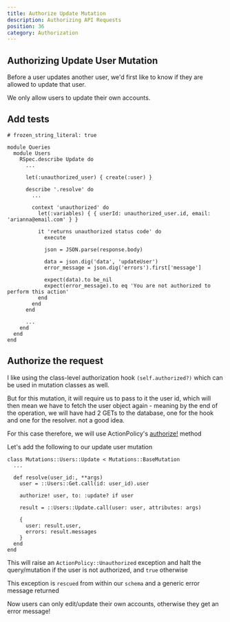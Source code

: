 ```yaml
---
title: Authorize Update Mutation
description: Authorizing API Requests
position: 36
category: Authorization
---
```


## Authorizing Update User Mutation

Before a user updates another user, we'd first like to know if they are allowed to update that user.

We only allow users to update their own accounts.


## Add tests

```ruby[spec/graphql/queries/users/update_spec.rb]
# frozen_string_literal: true

module Queries
  module Users
    RSpec.describe Update do
      ...

      let(:unauthorized_user) { create(:user) }

      describe '.resolve' do
        ...

        context 'unauthorized' do
          let(:variables) { { userId: unauthorized_user.id, email: 'arianna@email.com' } }

          it 'returns unauthorized status code' do
            execute

            json = JSON.parse(response.body)

            data = json.dig('data', 'updateUser')
            error_message = json.dig('errors').first['message']

            expect(data).to be_nil
            expect(error_message).to eq 'You are not authorized to perform this action'
          end
        end
      end

      ...
    end
  end
end
```

## Authorize the request

I like using the class-level authorization hook `(self.authorized?)` which can be used in mutation classes as well.

But for this mutation, it will require us to pass to it the user id, which will then mean we have to fetch the user object again - meaning by the end of the operation, we will have had 2 GETs to the database, one for the hook and one for the resolver. not a good idea.

For this case therefore, we will use ActionPolicy's [authorize!](https://actionpolicy.evilmartians.io/#/graphql?id=authorizing-mutations) method

Let's add the following to our update user mutation

```ruby[app/graphql/mutations/users/update.rb]
class Mutations::Users::Update < Mutations::BaseMutation
  ...

  def resolve(user_id:, **args)
    user = ::Users::Get.call(id: user_id).user

    authorize! user, to: :update? if user

    result = ::Users::Update.call(user: user, attributes: args)

    {
      user: result.user,
      errors: result.messages
    }
  end
end
```

This will raise an `ActionPolicy::Unauthorized` exception and halt the query/mutation if the user is not authorized, and `true` otherwise

This exception is `rescued` from within our `schema` and a generic error message returned

Now users can only edit/update their own accounts, otherwise they get an error message!
